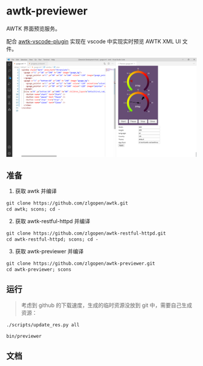 # awtk-previewer

AWTK 界面预览服务。

配合 [awtk-vscode-plugin](https://github.com/zlgopen/awtk-vscode-plugin) 实现在 vscode 中实现实时预览 AWTK XML UI 文件。

![](docs/images/ui.png)


## 准备

1. 获取 awtk 并编译

```
git clone https://github.com/zlgopen/awtk.git
cd awtk; scons; cd -
```

2. 获取 awtk-restful-httpd 并编译
```
git clone https://github.com/zlgopen/awtk-restful-httpd.git
cd awtk-restful-httpd; scons; cd -
```

3. 获取 awtk-previewer 并编译
```
git clone https://github.com/zlgopen/awtk-previewer.git
cd awtk-previewer; scons
```

## 运行

> 考虑到 github 的下载速度，生成的临时资源没放到 git 中，需要自己生成资源：

```
./scripts/update_res.py all
```

```
bin/previewer
```

## 文档

